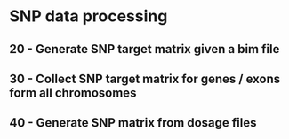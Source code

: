 # SNP data processing
## 20 - Generate SNP target matrix given a bim file
## 30 - Collect SNP target matrix for genes / exons form all chromosomes
## 40 - Generate SNP matrix from dosage files
